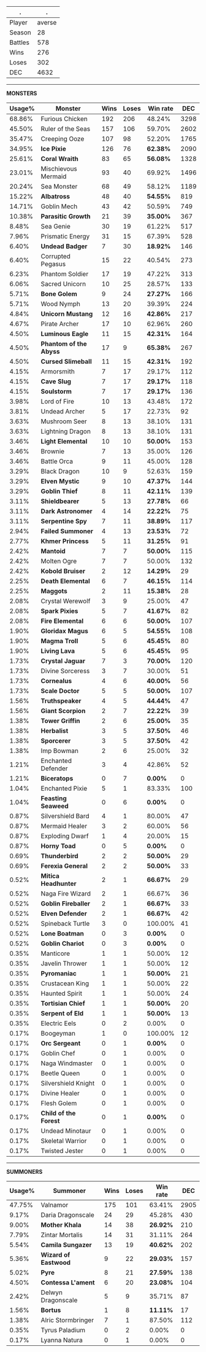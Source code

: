 .|.
|-|-
Player|averse
Season|28
Battles|578
Wins|276
Loses|302
DEC|4632

---
**MONSTERS**

Usage%|Monster|Wins|Loses|Win rate|DEC|
-|-|-|-|-|-|
68.86%|Furious Chicken|192|206|48.24%|3298|
45.50%|Ruler of the Seas|157|106|59.70%|2602|
35.47%|Creeping Ooze|107|98|52.20%|1765|
34.95%|**Ice Pixie**|126|76|**62.38%**|2090|
25.61%|**Coral Wraith**|83|65|**56.08%**|1328|
23.01%|Mischievous Mermaid|93|40|69.92%|1496|
20.24%|Sea Monster|68|49|58.12%|1189|
15.22%|**Albatross**|48|40|**54.55%**|819|
14.71%|Goblin Mech|43|42|50.59%|749|
10.38%|**Parasitic Growth**|21|39|**35.00%**|367|
8.48%|Sea Genie|30|19|61.22%|517|
7.96%|Prismatic Energy|31|15|67.39%|528|
6.40%|**Undead Badger**|7|30|**18.92%**|146|
6.40%|Corrupted Pegasus|15|22|40.54%|273|
6.23%|Phantom Soldier|17|19|47.22%|313|
6.06%|Sacred Unicorn|10|25|28.57%|133|
5.71%|**Bone Golem**|9|24|**27.27%**|166|
5.71%|Wood Nymph|13|20|39.39%|224|
4.84%|**Unicorn Mustang**|12|16|**42.86%**|217|
4.67%|Pirate Archer|17|10|62.96%|260|
4.50%|**Luminous Eagle**|11|15|**42.31%**|164|
4.50%|**Phantom of the Abyss**|17|9|**65.38%**|267|
4.50%|**Cursed Slimeball**|11|15|**42.31%**|192|
4.15%|Armorsmith|7|17|29.17%|112|
4.15%|**Cave Slug**|7|17|**29.17%**|118|
4.15%|**Soulstorm**|7|17|**29.17%**|136|
3.98%|Lord of Fire|10|13|43.48%|172|
3.81%|Undead Archer|5|17|22.73%|92|
3.63%|Mushroom Seer|8|13|38.10%|131|
3.63%|Lightning Dragon|8|13|38.10%|131|
3.46%|**Light Elemental**|10|10|**50.00%**|153|
3.46%|Brownie|7|13|35.00%|126|
3.46%|Battle Orca|9|11|45.00%|128|
3.29%|Black Dragon|10|9|52.63%|159|
3.29%|**Elven Mystic**|9|10|**47.37%**|144|
3.29%|**Goblin Thief**|8|11|**42.11%**|139|
3.11%|**Shieldbearer**|5|13|**27.78%**|66|
3.11%|**Dark Astronomer**|4|14|**22.22%**|75|
3.11%|**Serpentine Spy**|7|11|**38.89%**|117|
2.94%|**Failed Summoner**|4|13|**23.53%**|72|
2.77%|**Khmer Princess**|5|11|**31.25%**|91|
2.42%|**Mantoid**|7|7|**50.00%**|115|
2.42%|Molten Ogre|7|7|50.00%|132|
2.42%|**Kobold Bruiser**|2|12|**14.29%**|29|
2.25%|**Death Elemental**|6|7|**46.15%**|114|
2.25%|**Maggots**|2|11|**15.38%**|28|
2.08%|Crystal Werewolf|3|9|25.00%|47|
2.08%|**Spark Pixies**|5|7|**41.67%**|82|
2.08%|**Fire Elemental**|6|6|**50.00%**|107|
1.90%|**Gloridax Magus**|6|5|**54.55%**|108|
1.90%|**Magma Troll**|5|6|**45.45%**|80|
1.90%|**Living Lava**|5|6|**45.45%**|95|
1.73%|**Crystal Jaguar**|7|3|**70.00%**|120|
1.73%|Divine Sorceress|3|7|30.00%|51|
1.73%|**Cornealus**|4|6|**40.00%**|56|
1.73%|**Scale Doctor**|5|5|**50.00%**|107|
1.56%|**Truthspeaker**|4|5|**44.44%**|47|
1.56%|**Giant Scorpion**|2|7|**22.22%**|39|
1.38%|**Tower Griffin**|2|6|**25.00%**|35|
1.38%|**Herbalist**|3|5|**37.50%**|46|
1.38%|**Sporcerer**|3|5|**37.50%**|42|
1.38%|Imp Bowman|2|6|25.00%|32|
1.21%|Enchanted Defender|3|4|42.86%|52|
1.21%|**Biceratops**|0|7|**0.00%**|0|
1.04%|Enchanted Pixie|5|1|83.33%|100|
1.04%|**Feasting Seaweed**|0|6|**0.00%**|0|
0.87%|Silvershield Bard|4|1|80.00%|47|
0.87%|Mermaid Healer|3|2|60.00%|56|
0.87%|Exploding Dwarf|1|4|20.00%|15|
0.87%|**Horny Toad**|0|5|**0.00%**|0|
0.69%|**Thunderbird**|2|2|**50.00%**|29|
0.69%|**Ferexia General**|2|2|**50.00%**|33|
0.52%|**Mitica Headhunter**|2|1|**66.67%**|29|
0.52%|Naga Fire Wizard|2|1|66.67%|36|
0.52%|**Goblin Fireballer**|2|1|**66.67%**|33|
0.52%|**Elven Defender**|2|1|**66.67%**|42|
0.52%|Spineback Turtle|3|0|100.00%|41|
0.52%|**Lone Boatman**|0|3|**0.00%**|0|
0.52%|**Goblin Chariot**|0|3|**0.00%**|0|
0.35%|Manticore|1|1|50.00%|12|
0.35%|Javelin Thrower|1|1|50.00%|12|
0.35%|**Pyromaniac**|1|1|**50.00%**|21|
0.35%|Crustacean King|1|1|50.00%|22|
0.35%|Haunted Spirit|1|1|50.00%|24|
0.35%|**Tortisian Chief**|1|1|**50.00%**|20|
0.35%|**Serpent of Eld**|1|1|**50.00%**|13|
0.35%|Electric Eels|0|2|0.00%|0|
0.17%|Boogeyman|1|0|100.00%|12|
0.17%|**Orc Sergeant**|0|1|**0.00%**|0|
0.17%|Goblin Chef|0|1|0.00%|0|
0.17%|Naga Windmaster|0|1|0.00%|0|
0.17%|Beetle Queen|0|1|0.00%|0|
0.17%|Silvershield Knight|0|1|0.00%|0|
0.17%|Divine Healer|0|1|0.00%|0|
0.17%|Flesh Golem|0|1|0.00%|0|
0.17%|**Child of the Forest**|0|1|**0.00%**|0|
0.17%|Undead Minotaur|0|1|0.00%|0|
0.17%|Skeletal Warrior|0|1|0.00%|0|
0.17%|Twisted Jester|0|1|0.00%|0|

---
**SUMMONERS**

Usage%|Summoner|Wins|Loses|Win rate|DEC|
-|-|-|-|-|-|
47.75%|Valnamor|175|101|63.41%|2905|
9.17%|Daria Dragonscale|24|29|45.28%|430|
9.00%|**Mother Khala**|14|38|**26.92%**|210|
7.79%|Zintar Mortalis|14|31|31.11%|264|
5.54%|**Camila Sungazer**|13|19|**40.62%**|202|
5.36%|**Wizard of Eastwood**|9|22|**29.03%**|157|
5.02%|**Pyre**|8|21|**27.59%**|138|
4.50%|**Contessa L'ament**|6|20|**23.08%**|104|
2.42%|Delwyn Dragonscale|5|9|35.71%|87|
1.56%|**Bortus**|1|8|**11.11%**|17|
1.38%|Alric Stormbringer|7|1|87.50%|112|
0.35%|Tyrus Paladium|0|2|0.00%|0|
0.17%|Lyanna Natura|0|1|0.00%|0|
